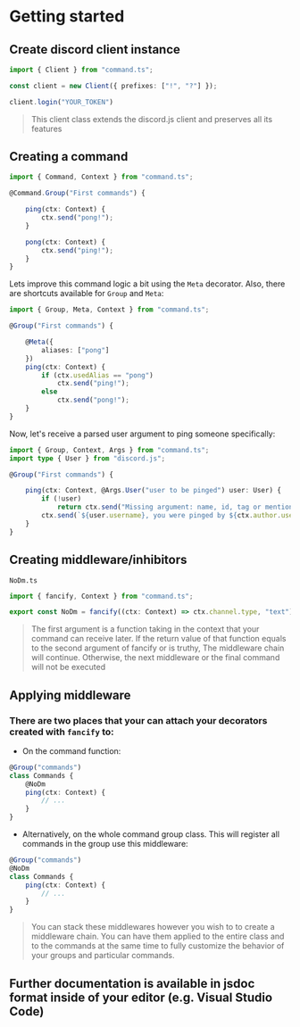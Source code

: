 # Getting started

## Create discord client instance
```ts
import { Client } from "command.ts";

const client = new Client({ prefixes: ["!", "?"] });

client.login("YOUR_TOKEN")
```
> This client class extends the discord.js client and preserves all its features

## Creating a command

```ts
import { Command, Context } from "command.ts";

@Command.Group("First commands") {

    ping(ctx: Context) {
        ctx.send("pong!");
    }

    pong(ctx: Context) {
        ctx.send("ping!");
    }
}
```

Lets improve this command logic a bit using the `Meta` decorator. Also, there are shortcuts available for `Group` and `Meta`:

```ts
import { Group, Meta, Context } from "command.ts";

@Group("First commands") {

    @Meta({
        aliases: ["pong"]
    })
    ping(ctx: Context) {
        if (ctx.usedAlias == "pong")
            ctx.send("ping!");
        else
            ctx.send("pong!");
    }
}
```

Now, let's receive a parsed user argument to ping someone specifically:

```ts
import { Group, Context, Args } from "command.ts";
import type { User } from "discord.js";

@Group("First commands") {

    ping(ctx: Context, @Args.User("user to be pinged") user: User) {
        if (!user)
            return ctx.send("Missing argument: name, id, tag or mention of user to be pinged");
        ctx.send(`${user.username}, you were pinged by ${ctx.author.username}`);
    }
}
```

## Creating middleware/inhibitors
`NoDm.ts`
```ts
import { fancify, Context } from "command.ts";

export const NoDm = fancify((ctx: Context) => ctx.channel.type, "text");
```
> The first argument is a function taking in the context that your command can receive later.
> If the return value of that function equals to the second argument of fancify or is truthy, The middleware chain will continue.
> Otherwise, the next middleware or the final command will not be executed

## Applying middleware
### There are two places that your can attach your decorators created with `fancify` to:
- On the command function:
```ts
@Group("commands")
class Commands {
    @NoDm
    ping(ctx: Context) {
        // ...
    }
}
```
- Alternatively, on the whole command group class. This will register all commands in the group use this middleware:
```ts
@Group("commands")
@NoDm
class Commands {
    ping(ctx: Context) {
        // ...
    }
}
```
> You can stack these middlewares however you wish to to create a middleware chain.
> You can have them applied to the entire class and to the commands at the same time to fully customize the behavior of your groups and particular commands.

## Further documentation is available in jsdoc format inside of your editor (e.g. Visual Studio Code)